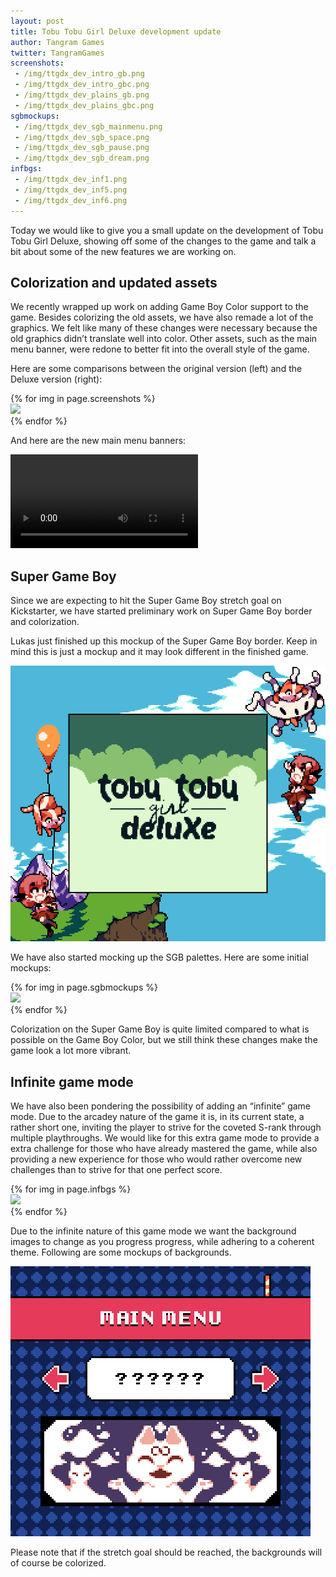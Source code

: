 ```yaml
---
layout: post
title: Tobu Tobu Girl Deluxe development update
author: Tangram Games
twitter: TangramGames
screenshots:
 - /img/ttgdx_dev_intro_gb.png
 - /img/ttgdx_dev_intro_gbc.png
 - /img/ttgdx_dev_plains_gb.png
 - /img/ttgdx_dev_plains_gbc.png
sgbmockups:
 - /img/ttgdx_dev_sgb_mainmenu.png
 - /img/ttgdx_dev_sgb_space.png
 - /img/ttgdx_dev_sgb_pause.png
 - /img/ttgdx_dev_sgb_dream.png
infbgs:
 - /img/ttgdx_dev_inf1.png
 - /img/ttgdx_dev_inf5.png
 - /img/ttgdx_dev_inf6.png
---
```

Today we would like to give you a small update on the development of Tobu Tobu Girl Deluxe, showing off some of the changes to the game and talk a bit about some of the new features we are working on.

## Colorization and updated assets

We recently wrapped up work on adding Game Boy Color support to the game. Besides colorizing the old assets, we have also remade a lot of the graphics. We felt like many of these changes were necessary because the old graphics didn’t translate well into color. Other assets, such as the main menu banner, were redone to better fit into the overall style of the game.

Here are some comparisons between the original version (left) and the Deluxe version (right):

<div class="row">
{% for img in page.screenshots %}
<div class="col-xs-6">
<a href="{{ img }}">
<img src="{{ img }}" class="img-responsive thumbnail">
</a>
</div>
{% endfor %}
</div>

And here are the new main menu banners:

<video controls autoplay loop>
<source src="/img/ttgdx_dev_menucomp.mp4" type="video/mp4">
Your browser does not support video playback.
</video>

## Super Game Boy

Since we are expecting to hit the Super Game Boy stretch goal on Kickstarter, we have started preliminary work on Super Game Boy border and colorization.

Lukas just finished up this mockup of the Super Game Boy border. Keep in mind this is just a mockup and it may look different in the finished game.

<img src="/img/ttgdx_dev_sgb_mockup.png" class="img-responsive thumbnail">

We have also started mocking up the SGB palettes. Here are some initial mockups:

<div class="row">
{% for img in page.sgbmockups %}
<div class="col-xs-6">
<a href="{{ img }}">
<img src="{{ img }}" class="img-responsive thumbnail">
</a>
</div>
{% endfor %}
</div>

Colorization on the Super Game Boy is quite limited compared to what is possible on the Game Boy Color, but we still think these changes make the game look a lot more vibrant.

## Infinite game mode

We have also been pondering the possibility of adding an “infinite” game mode. Due to the arcadey nature of the game it is, in its current state, a rather short one, inviting the player to strive for the coveted S-rank through multiple playthroughs. We would like for this extra game mode to provide a extra challenge for those who have already mastered the game, while also providing a new experience for those who would rather overcome new challenges than to strive for that one perfect score.

<div class="row">
{% for img in page.infbgs %}
<div class="col-xs-4">
<a href="{{ img }}">
<img src="{{ img }}" class="img-responsive thumbnail">
</a>
</div>
{% endfor %}
</div>

Due to the infinite nature of this game mode we want the background images to change as you progress progress, while adhering to a coherent theme. Following are some mockups of backgrounds.

<a href="/img/ttgdx_dev_inf_banner.png">
<img src="/img/ttgdx_dev_inf_banner.png" class="img-responsive thumbnail" >
</a>

Please note that if the stretch goal should be reached, the backgrounds will of course be colorized.
